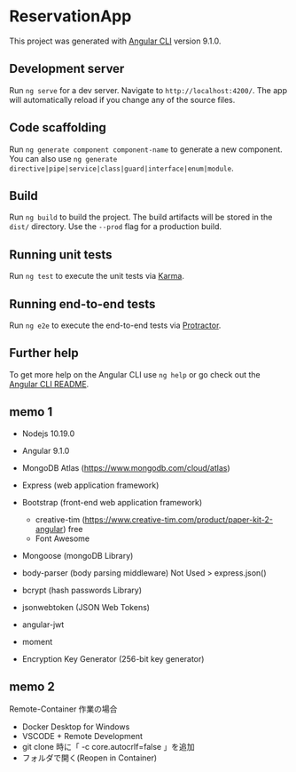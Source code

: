 # ReservationApp

This project was generated with [Angular CLI](https://github.com/angular/angular-cli) version 9.1.0.

## Development server

Run `ng serve` for a dev server. Navigate to `http://localhost:4200/`. The app will automatically reload if you change any of the source files.

## Code scaffolding

Run `ng generate component component-name` to generate a new component. You can also use `ng generate directive|pipe|service|class|guard|interface|enum|module`.

## Build

Run `ng build` to build the project. The build artifacts will be stored in the `dist/` directory. Use the `--prod` flag for a production build.

## Running unit tests

Run `ng test` to execute the unit tests via [Karma](https://karma-runner.github.io).

## Running end-to-end tests

Run `ng e2e` to execute the end-to-end tests via [Protractor](http://www.protractortest.org/).

## Further help

To get more help on the Angular CLI use `ng help` or go check out the [Angular CLI README](https://github.com/angular/angular-cli/blob/master/README.md).

## memo 1

 - Nodejs 10.19.0
 - Angular 9.1.0
 - MongoDB Atlas (https://www.mongodb.com/cloud/atlas)

 - Express (web application framework)
 - Bootstrap (front-end web application framework)
   - creative-tim (https://www.creative-tim.com/product/paper-kit-2-angular) free 
   - Font Awesome
 - Mongoose (mongoDB Library)
 - body-parser (body parsing middleware) Not Used > express.json()
 - bcrypt (hash passwords Library)
 - jsonwebtoken (JSON Web Tokens)
 - angular-jwt
 - moment

 - Encryption Key Generator (256-bit key generator)
 
## memo 2

Remote-Container 作業の場合
 - Docker Desktop for Windows
 - VSCODE + Remote Development
 - git clone 時に「 -c core.autocrlf=false 」を追加
 - フォルダで開く(Reopen in Container)
